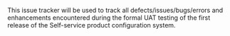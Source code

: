 This issue tracker will be used to track all defects/issues/bugs/errors and enhancements encountered during the formal UAT testing of the first release of the Self-service product configuration system.